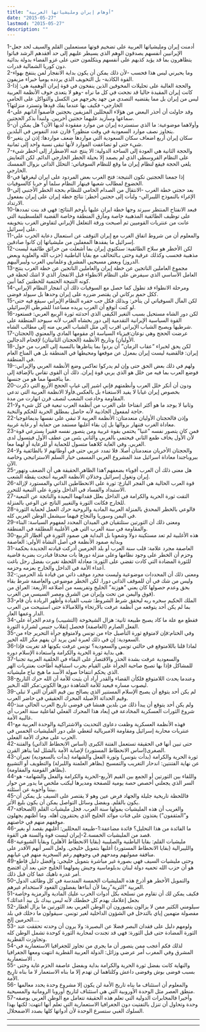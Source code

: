 ```yaml
---
title: "أوهام إيران ومليشياتها العربية"
date: "2015-05-27"
lastmod: "2015-05-27"
description: ""
---
```

1-أدمنت إيران ومليشياتها العربية على تضخيم قوتها مستعملين القلم والسيف لحد جعل الإيرانيين أنفسهم يصدقون الوهم الذي يسيطر عليهم إلى حد أفقدهم الرشد فباتوا يتظاهرون بما قد يؤيد كذبهم على أنفسهم ويتكلمون حتى على غزو الفضاء بدولة بدائية دون كوريا الشمالية قدرات.  
2-وما يحيرني ليس هذا فحسب -لأن ذلك يمكن أن يكون بداية الانفجار لمن ينتفخ بهواء القوة الكاذبة- بل التخويف الذي يردده يوميا خبراء مزيفون.  
3-والحجة الغالبة على تحليلات المخوفين الذين ينفخون في قوة إيران الوهمية هي: إذا كانت إيران المقيدة حاليا قد نجحت في كل ما نراه -وهو لا يتعدى خوف الأنظمة العربية ليس من إيران بل مما يقتضيه التصدي من جهد يخرجهم من الكسل والتواكل على الحامي الخارجي- فكيف بها عندما يفك قيدها وتسترد منزلتها؟  
4-وقد حاولت أن أحذر البعض من هؤلاء المحللين المزيفين بحجتين فأصموا آذانهم على سماعها وسأزيد عليهما حجتين أخريين. ولنبدأ بذكر الحجتين.  
5-وأولاهما موضوعية: ما الذي ستسترده إيران من موارد مفقودة لديها الآن؟ هل يمكن أن يتجاوز نصف موارد السعودية في وقت منظور؟ قارن عدد النفوس في البلدين.  
6-سكان إيران أربع اضعاف سكان السعودية التي مواردها ضعف مواردها: إذن لن يتغير شيء حتى لو تضاعفت الموارد لأنها تبقى نسبة واحد إلى ثمانية.  
7-والحجة الثانية هي العودة إلى الساحة الدولية: الا ينتج عنه الاضطرار إلى أخطر شيء على النظام القروسطي الذي لم يصمد إلا بحيلة الخطر الخارجي الدائم. لكن التعايش يلغي الحجة فيقع لنظام إيران ما وقع للنظام السوفياتي: التحلل الذاتي بزوال الممسك الخارجي.  
8-إذا جمعنا الحجتين تكون النتيجة: فتح الغرب بعض المردود على ايران ليغرقها في الخضوع لمطالب شعبها فينهار النظام سلما أو حربا كالسوفيات.  
9-بعد حجتي خطة الغرب -الانتقال من الصدام الحامي للنظام بحجة الخطر الأجنبي إلى الإغراء بالنموذج الليبرالي- ولنأت إلى حجتين أخطر: نتائج خطة إيران على إيران بمفعول الارتداد.  
10-فبعد الانفتاح المنتظر سيرتد وجها خطة ايران عليها بأوخم النتائج: فهي قد بنت تمددها على توظيف الطائفية المذهبية خاصة ومآزق المنطقة وخاصة القضية الفلسطينية التي عانت من عنتريات القوميين ثم أصبحت ورقة التغلغل الإيراني لتفاوض الغرب بتخويفه على إسرائيل.  
11-والمعلوم أن من شروط اتفاق الغرب مع إيران التوقف عن استعمال دعاية الحرب على إسرائيل ما يفقدها المغفلين من مليشياتها إن كانوا صادقين.  
12-لكن الأخطر هو سلاح الطائفية: ستكتوي إيران بما أشعلت من حرائق طائفية ليست مذهبية فحسب وكذلك عرقية وحتى بـالتحالف مع بقايا الباطنية (حزب الله والعلوية وبعض الدروز) وبعض مسيحيي المشرق وعلمانيي العرب وليبرالييهم.  
13-مجموع العاملين الناتجين عن خطة إيران والعاملين الناتجين عن خطة الغرب ينتج العامل الأساسي الذي سيفرض على النظام الانطواء قبل الانفجار الذي لا اشك لحظة في كونه النتيجة الحتمية للخطتين كما أبين.  
14-ومرحلة الانطواء قد تطول كما حصل مع السوفيات ذلك أن انفجار النظام الإيراني ككل حمم بركاني لن يقتصر ضرره على إيران وحدها بل سيولد فوضى.  
15-لكن المآل السوفياتي لن يتأخر: وبذلك فكل جب حفره النظام الإيراني سيقع فيه حتى لو كنت أتوقع أن الغرب يريده مساعدا للشرطي الإسرائيلي.  
16-لكن دور الشاه مستحيل بسبب التغير الكيفي الذي أحدثته ثورة الربيع العربي: فستعود القوة السياسية الإيرانية التقدمية إلى دور يخشاه الغرب لأنه سيوحد المنطقة على شرطيها ويصبح الشباب الإيراني اقرب إلى مثل الشباب العربي منه إلى مطالب الشاه.  
17-عرضت الحجج وهي نوعان:فيزياء السياسة اي مقومها المادي والمعنوي (الحجتان الأوليان) وتاريخ الأنظمة (الحجتان الثانيتان) لإفحام الدجالين.  
18-لكن يحق لخبراء “عقاب الزمان” أن يردوا بما يناظرها بالنسبة إلى العرب من حول إيران: فالقضية ليست إيران بمعزل عن موقعها ومحيطها في المنطقة بل هي المناخ العام في المنطقة.  
19-ولهم في ذلك بعض الحق حتى وإن لم يدركوا تعاكس وضع الأنظمة العربي والإيراني: فوضع العرب بما فيه من خلل هو الذي يربي قوة إيران. ذلك أن القوى تقاس بالإضافة إلى ما ينافسها مما هو من جنسها.  
20-ودون أن أنكر خلل العرب وأنظمتهم فإني اشير إلى غياب الحجج الأربع التي ذكرت بخصوص إيران غيابا لا يفيد الاستغناء بل بالعكس.فأولا الانظمة العربية التي تدعي المقاومة وخادعت الشعب لنصف قرن انهارت من مدة.  
21-وثانيا لا يوجد ما هو أكثر انفتاحا على الغرب من أنظمة العرب تبعية في كل شيء ولا حاجة لمفعول الجاذبية لأنه حاصل بمطلق الحرية للحكم والنخبة.  
22-وإذن فالحجتان الأوليان منعدمتان: الأنظمة العربية لا تبقي على نفسها بديماغوجيا معاداة الغرب فتنهار بزوالها بل إن بقاء أغلبها مستمد من حماية أو رعاية غربية.  
23-فمن كان يتصور نفسه “غنيا” يحتمي بقوة غربية ومن يتصور نفسه فقيرا يسترعي قوة لأن الأول يخاف طمع الثاني فيحتمي بالغربي والثاني يئس من عطف الأول فيتسول لدى الغربي. وفي الغاية كلاهما متسول للحماية أو للرعاية أو لهما معا.  
24-والحجتان الأخريان منعدمتان أصلا. فلا تمدد عربي حتى في أوطانهم لا بالطائفية ولا ببروباجندا معاداة اسرائيل منذ المشروع العربي المسمى خيار السلم الاستراتيجي وخاصة الآن.  
25-هل معنى ذلك أن العرب أقوياء بضعفهم؟هذا الظاهر.الحقيقة هي أن الضعف وتهور إيران وتغول إسرائيل وخذلان الأنظمة العربية أنتجت يقظة الشعب.  
26-قوة العرب الحالية هي الفجر البازع: ثورة على الانحطاطين الذاتي والمستورد لإزالة الاستبداد والفساد في الداخل وثورة على التبعية للتحرر.  
27-التقت ثورة الحرية والكرامة في الداخل بعلل فقدانهما البعيدة والناتجة عن التبعية للخارج فكانت الثورة والتغيير الناتج عن الوعي بالمنزلة.  
28-فالوعي بالخطر المحدق بالمنزلة العربية المادية والروحية حرك العمل لحماية الثورة في اليمن وسوريا والنجاح فيهما سيشمل الوطن العربي كله.  
29-ومعنى ذلك أن الثورتين ستلتقيان في الميدان المحدد لمفهوم السياسة: البناء والمقاومة في سنة العرب التي هي الأغلبية المطلقة في المنطقة.  
30-هذه الأغلبية لم تعد مستكينة دولا وشعوبا بل البداية هي صمود الثورة في أقطار الربيع وبداية صمود الأنظمة في أصل النشأة الأولى: العاصفة  
31-العاصفة مجرد علامة: قلب سنة العرب أو بلد الحرمين أدركت قيادته الجديدة بحكمة وحزم أن الخطر على وجود نظامها وعلى منزلة دورها بات محدقا فبادرت بضربة قاضية للثورة المضادة التي كادت تقضي على الثورة: معادلة اللحظة تغيرت بفضل رجل باغت أعداء الأمة في الداخل والخارح بعزمه وحزمه.  
32-ومعنى ذلك أن المحددات موضوعية وليست مجرد موقف ذاتي من قيادة بلد الحرمين: وليس من شك في أن للموقف الذاتي دورا. لكن الخطر موضوعي والعاصفة شرط بقاء بحق وعدم حصولها كان يعني “هوزنة” الخليج وتفريسه من أضلاعه الأربعة: العراق من فوق واليمن من تحت وإيران من الشرق ومصر السيسي من الغرب).  
33-الملك الحكيم سخره ربه ليحقق شرط الشروط: شبب القيادة وأظهر الريادة بأن قام بما لم يكن أحد يتوقعه من أنظمة عرفت بالارتخاء واللامبالاة حتى استبيحت من العرب الدار وعمها العار.  
34-فقطع مع علة ما كاد يصبح طبيعة ثانية: هزال الشيخوخة (التشبيب) وعدم الجرأة على الفعل الصارم (العاصفة) فحصل إنقلاب جنيس لشرارة الثورة.  
35-وفي الختام:فإن لامتوقع ثورة التأصيل جاء من تونس ولامتوقع جرأة التحرير جاء من السعودية: إن في ذلك لعبرة لمن يريد أن يفهم مكر الله الخير.  
36-لماذا قلنا باللامتوقع في حالتي تونس والسعودية؟ تونس عرفت بكونها قد تغربت فإذا هي بداية ثورة الحرية والكرامة واستعادة الإسلام دوره.  
37-والسعودية عرفت بشدة الحذر والاقتصار على البقاء في الخلفية العربية تجنبا للمشاكل فإذا بها تصبح صاحبة الجرأة على القيام بحرب استباقية أطاحت بعنتريات الهر الذي يحكم انتفاخا صولة الأسد ما هيج نباح مليشياته.  
38-وعندما يحدث اللامتوقع فلكأن القضاء والقدر أراد أن يثبت للأمة أن الله حرك التاريخ ليصوب مساره فيعيد للأمة الشاهدة دورها الكوني:مكر الله الـخير.  
39-لم يكن أحد يتوقع أن يصبح الإسلام المستنير الذي يصالح بين قيم القرآن التي لا تبلى وقيم الحداثة الأصيلة المحرك الحقيقي في حاضر العرب.  
40-ولم يكن أحد يتوقع أن يبدأ ذلك من بلدين همشا في فوضى تاريخ العرب الحالي منذ شروع الثورات العسكرية المخادعة في إبعاد هذا المحرك الفعلي لفاعلية سنة العرب أي غالبية الأمة.  
41-فهذه الأنظمة العسكرية وظفت دعاوى التحديث والاشتراكية والوحدة العربية مع عنتريات محاربة إسرائيل ومقاومة الامبريالية لتغطي على دور المليشيات الخمس في الحرب على محرك الأمة الفعلي.  
42-حتى تبين أنها في الحقيقة تستعمل الفتنة الكبرى (أساس الانحطاط الذاتي) والفتنة الصغرى(اساس الانحطاط المستورد) لإصابة الأمة بالشلل لما يناهز القرن.  
43-ثورة الحرية والكرامة (بدأت بتونس) وثورة الفعل والشهامة (بدأت بالسعودية) تعبران عن نهاية الفتنتين: اندحار التغريب والتمسيح (بظاهر العلمنة واللبرلة) والتطويف أو التشييع (بظاهر القومنة والمقاومة).  
44-واللقاء بين الثورتين أو الجمع بين القيم الأربع-الحرية والكرامة والفعل والشهامة- هو السر الذي يجعلني أخصص حصة يومية للصفحة ومديرها ليكتب ملخص ما يدور من حوار بيننا وأجوبة عن أسئلته.  
45-فاللحظة تاريخية جليلة والجهاد فرض عين وهو لا يقتصر على السيف بل يمكن أن يكون بالقلم. وبفضل وسائل التواصل يمكن أن يكون بليغ الأثر.  
47-والغريب أن هذه المليشيات يمولها سنة العرب. فجل مليشيات القلم (الصحافة و”المثقفون”) يغتذون على فتات موائد الخليج الذي يحتقرون أهله. وما أظنهم يجهلون موقفهم منهم في خاصتهم.  
46-ما الفائدة من هذا التحليل؟ فائدة مضاعفة:1-طبيعة المحللين: أغلبهم بقصد أو بغير قصد من المليشيات الخمسة.2-إيران ليست قوة والسنة هي القوة.  
48-مليشيات القلم: بقايا الباطنية والصليبية (بقايا الانحطاط الأهلي) وبقايا الشيوعية والليبرالية (بقايا الانحطاط المستورد) أغلبها بتمويل خليجي. ولعل السر أنهم الأقدر على منافقة مموليهم ومدحهم في وجوههم رغم السخرية منهم في غيابهم.  
49-وحتى مليشيات السيف فهي بصورة غير مباشرة بتمويل خليجي: وأفضل دليل قاطع هو أن حزب الله تحميه دولة لبنان بدبلوماسية وجيش يمولهما الخليج حتى بعد أن افتضح أمر غدره ناهيك عما كان قبل ذلك.  
50-والتمويل الأخطر هو أذرع هذه المليشيات الخمسة المندسة في كل وظائف الدول العربية “الثرية”ربما لأن أبناءها يفضلون القعود لاستخدام غيرهم.  
51-فكيف يمكن لك أن تقاوم من تسلحه بكل أدوات الحرب عليك المادية والرمزية وخاصة بجعل إعلامك يهدم كل خططك لأنه ليس بيدك بل بيد أعدائك؟  
52-سيلومني الكثير ممن لا يزالون يتصورون أن الوطن العربي بعد الثورتين ما يزال أقطار مفصولة متهمين إياي بالتدخل في الشؤون الداخلية لغير تونس. سيقولون ما دخلك في بلد الحرمين إلخ….  
53- ولومهم دليل على فقدان البصر فضلا عن البصيرة: ولا يرون أن وحدته تحققت عند الثورة المضادة حتى قبل الثورة: فهي قد تجندت لمحاربة الثورة كوحدة تشمل الوطن كله وتجاوزت القطرية.  
54-لذلك فكم أعجب ممن يتصور أن ما يجري من تجاوز للجغرافيا الاستعمارية في المشرق وفي المغرب أمر عرضي وزائل: الدولة العربية القطرية انتهت ومعها الجغرافيا الاستعمارية .  
55- والنهاية كانت بفضل ثورة الحرية والكرامة بداية وبفضل عاصفة الحزم غاية وحتى بسبب فوضى بوش وفوضى داعش وكلتاهما لن تهدم إلا ما بناه الاستعمار لا ما بناه تاريخ الأمة.  
56- والمعلوم أن استئناف ما بناه تاريخ الأمة لن يكون إلا مشروع وحدة يحدد معالمها منطق العصر مثل الوحدة الأوروبية التي هي استئناف لتاريخ أوروبا الرومانية والمسيحية.  
57-وأخيرا فالمخابرات الدولية التي تعلم هذه الحقيقة تتعامل مع الوطن العربي بوصفه وحدة وتحاول أن تنزل بالتفتيت دون الجغرافيا الاستعمارية التي تعلم أنها انتهت: لكنها بهذا السلوك الغبي ستسرع الوحدة لأن أدواتها كلها بصدد الاضمحلال.

---

---

###